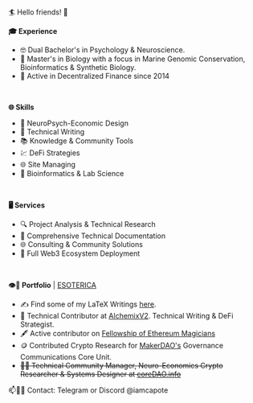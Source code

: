🏄 Hello friends! 🤙
</br>

**🎓 Experience** </br>
- 🤓 Dual Bachelor's in Psychology & Neuroscience.</br>
- 🧬 Master's in Biology with a focus in Marine Genomic Conservation, Bioinformatics & Synthetic Biology.</br>
- 🌱 Active in Decentralized Finance since 2014 </br>

</br>

**🌐 Skills** </br>
- 🧠 NeuroPsych-Economic Design </br>
- 📝 Technical Writing </br>
- 📚 Knowledge & Community Tools </br>
- 💹 DeFi Strategies </br>
- 🌐 Site Managing </br>
- 🔬 Bioinformatics & Lab Science </br>

</br>

**🖥️ Services** </br>
- 🔍 Project Analysis & Technical Research</br>
- 📝 Comprehensive Technical Documentation</br>
- 🌐 Consulting & Community Solutions</br>
- 🌉 Full Web3 Ecosystem Deployment</br>

</br>

**👁️🔮 Portfolio** | [ESOTERICA](https://esotericalabs.carrd.co/)</br>
- ✍️ Find some of my LaTeX Writings [here](https://github.com/iamcapote/LaTeX-Writings).
- 🧙 Technical Contributor at [AlchemixV2](https://alchemix.fi/). Technical Writing & DeFi Strategist.  </br>
- 🖋️ Active contributor on [Fellowship of Ethereum Magicians](https://ethereum-magicians.org/u/iamcapote/summary) </br>
- 🪙 Contributed Crypto Research for [MakerDAO's](https://makerdao.com/en/) Governance Communications Core Unit. </br>
- ~~👨‍💻 Technical Community Manager, Neuro-Economics Crypto Researcher & Systems Designer at [coreDAO.info](https://coredao.info/)~~ </br>


📫🧗🎣 Contact: Telegram or Discord @iamcapote </br>
